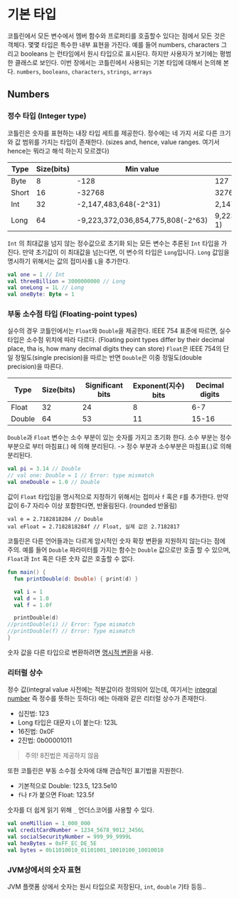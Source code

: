 # 기본 타입
코틀린에서 모든 변수에서 멤버 함수와 프로퍼티를 호출할수 있다는 점에서 모든 것은 객체다.
몇몇 타입은 특수한 내부 표현을 가진다.
예를 들어 numbers, characters 그리고 booleans 는 런타임에서 원시 타입으로 표시된다.
하지만 사용자가 보기에는 평범한 클래스로 보인다.
이번 장에서는 코틀린에서 사용되는 기본 타입에 대해서 논의해 본다.
`numbers`, `booleans`, `characters`, `strings`, `arrays`

## Numbers
### 정수 타입 (Integer type)
코틀린은 숫자를 표현하는 내장 타입 세트를 제공한다. 정수에는 네 가지 서로 다른 크기와 값 범위를 가지는 타입이 존재한다.
(sizes and, hence, value ranges. 여기서 hence는 뭐라고 해석 하는지 모르겠다)

|Type|Size(bits)|Min value|Max value|
|---|---|---|---|
|Byte|8|-128|127|
|Short|16|-32768|32767|
|Int|32|-2,147,483,648(-2^31)|2,147,483,647(2^31-1)|
|Long|64|-9,223,372,036,854,775,808(-2^63)|9,223,372,036,854,775,807(2^63-1)|

`Int` 의 최대값을 넘지 않는 정수값으로 초기화 되는 모든 변수는 추론된 `Int` 타입을 가진다.
만약 초기값이 이 최대값을 넘는다면, 이 변수의 타입은 `Long`입니다. `Long` 값임을 명시하기 위해서는 값의 접미사롤 `L`을 추가한다.
```kotlin
val one = 1 // Int
val threeBillion = 3000000000 // Long
val oneLong = 1L // Long
val oneByte: Byte = 1
```

### 부동 소수점 타입 (Floating-point types)
실수의 경우 코틀인에서는 `Float`와 `Double`을 제공한다. IEEE 754 표준에 따르면, 실수 타입은 소수점 위치에 따라 다르다.
(Floating point types differ by their decimal place, tha is, how many decimal digits they can store)
`Float`은 IEEE 754의 단일 정밀도(single precision)을 따르는 반면 `Double`은 이중 정밀도(double precision)을 따른다.

|Type|Size(bits)|Significant bits|Exponent(지수) bits|Decimal digits|
|---|---|---|---|---|
|Float|32|24|8|6-7|
|Double|64|53|11|15-16|

`Double`과 `Float` 변수는 소수 부분이 있는 숫자를 가지고 초기화 한다.
소수 부분는 정수 부분으로 부터 마침표(.) 에 의해 분리된다. -> 정수 부분과 소수부분은 마침표(.)로 의해 분리된다.

```kotlin
val pi = 3.14 // Double
// val one: Double = 1 // Error: type mismatch
val oneDouble = 1.0 // Double
```

값이 `Float` 타입임을 명시적으로 지정하기 위해서는 접미사 `f` 혹은 `F`를 추가한다. 만약 값이 6-7 자리수 이상 포함한다면, 반올림된다. (rounded 반올림)
```kotllin
val e = 2.7182818284 // Double
val eFloat = 2.7182818284f // Float, 실제 값은 2.7182817
```

코틀린은 다른 언어들과는 다르게 암시적인 숫자 확장 변환을 지원하지 않는다는 점에 주의. 예를 들어 `Double` 파라미터를 가지는 함수는 `Double` 값으로만 호출 할 수 있으며, `Float`과 `Int` 혹은 다른 숫자 값은 호출할 수 없다.
```kotlin
fun main() {
  fun printDouble(d: Double) { print(d) }

  val i = 1
  val d = 1.0
  val f = 1.0f

  printDouble(d)
//printDouble(i) // Error: Type mismatch
//printDouble(f) // Error: Type mismatch
}
```
숫자 값을 다른 타입으로 변환하려면 [명시적 변환](https://kotlinlang.org/docs/basic-types.html#explicit-conversions)을 사용.

### 리터럴 상수
정수 값(integral value 사전에는 적분값이라 정의되어 있는데, 여기서는 [integral number](https://www.quora.com/What-are-integral-numbers) 즉 정수를 뜻하는 듯하다) 에는 아래와 같은 리터럴 상수가 존재한다.
- 십진법: 123
- Long 타입은 대문자 `L`이 붙는다: 123L
- 16진법: 0x0F
- 2진법: 0b00001011
> 주의! 8진법은 제공하지 않음

또한 코틀린은 부동 소수점 숫자에 대해 관습적인 표기법을 지원한다.
- 기본적으로 Double: 123.5, 123.5e10
- `f`나 `F`가 붙으면 Float: 123.5f

숫자를 더 쉽게 읽기 위해 `_` 언더스코어를 사용할 수 있다.
```kotlin
val oneMillion = 1_000_000
val creditCardNumber = 1234_5678_9012_3456L
val socialSecurityNumber = 999_99_9999L
val hexBytes = 0xFF_EC_DE_5E
val bytes = 0b11010010_01101001_10010100_10010010
```

### JVM상에서의 숫자 표현
JVM 플랫폼 상에서 숫자는 원시 타입으로 저장된다, `int`, `double` 기타 등등..
